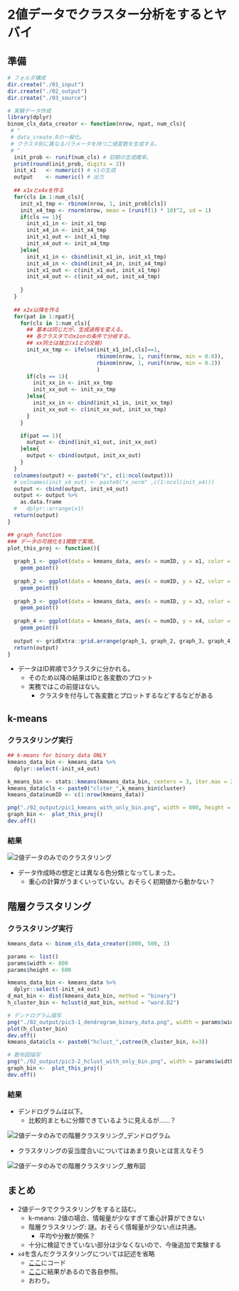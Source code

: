 # 2値データでクラスター分析をするとヤバイ

## 準備
```r
# フォルダ構成
dir.create("./01_input")
dir.create("./02_output")
dir.create("./03_source")

# 実験データ作成
library(dplyr)
binom_cls_data_creator <- function(nrow, npat, num_cls){
 # "
 # data_create.Rの一般化。
 # クラスタ別に異なるパラメータを持つ二値変数を生成する。
 # "
  init_prob <- runif(num_cls) # 初期の生成確率。
  print(round(init_prob, digits = 2))
  init_x1   <- numeric() # x1の生成
  output    <- numeric() # 出力
  
  ## x1xとx4xを作る
  for(cls in 1:num_cls){
    init_x1_tmp <- rbinom(nrow, 1, init_prob[cls])
    init_x4_tmp <- rnorm(nrow, mean = (runif(1) * 10)^2, sd = 1)
    if(cls == 1){
      init_x1_in <- init_x1_tmp
      init_x4_in <- init_x4_tmp
      init_x1_out <- init_x1_tmp
      init_x4_out <- init_x4_tmp
    }else{
      init_x1_in <- cbind(init_x1_in, init_x1_tmp)
      init_x4_in <- cbind(init_x4_in, init_x4_tmp)
      init_x1_out <- c(init_x1_out, init_x1_tmp)
      init_x4_out <- c(init_x4_out, init_x4_tmp)
      
    }
  }
  
  ## x2x以降を作る
  for(pat in 1:npat){
    for(cls in 1:num_cls){
      ## 基本は同じだが、生成過程を変える。
      ## 各クラスタでのx1onの条件で分岐する。
      ## xx同士は独立(x1との交絡)
      init_xx_tmp <- ifelse(init_x1_in[,cls]==1,
                            rbinom(nrow, 1, runif(nrow, min = 0.8)),
                            rbinom(nrow, 1, runif(nrow, min = 0.2))
                            )
      if(cls == 1){
        init_xx_in <- init_xx_tmp
        init_xx_out <- init_xx_tmp
      }else{
        init_xx_in <- cbind(init_x1_in, init_xx_tmp)
        init_xx_out <- c(init_xx_out, init_xx_tmp)
      } 
    }

    if(pat == 1){
      output <- cbind(init_x1_out, init_xx_out)
    }else{
      output <- cbind(output, init_xx_out)
    }
  }
  colnames(output) <- paste0("x", c(1:ncol(output)))
  # colnames(init_x4_out) <- paste0("x_norm" ,c(1:ncol(init_x4)))
  output <- cbind(output, init_x4_out)
  output <- output %>%
    as.data.frame
  #   dplyr::arrange(x1)
  return(output)
}

## graph_function
### データの可視化を1関数で実現。
plot_this_proj <- function(){
  
  graph_1 <- ggplot(data = kmeans_data, aes(x = numID, y = x1, color = cls)) +
    geom_point()
  
  graph_2 <- ggplot(data = kmeans_data, aes(x = numID, y = x2, color = cls)) +
    geom_point()
  
  graph_3 <- ggplot(data = kmeans_data, aes(x = numID, y = x3, color = cls)) +
    geom_point()
  
  graph_4 <- ggplot(data = kmeans_data, aes(x = numID, y = x4, color = cls)) +
    geom_point()
  
  output <- gridExtra::grid.arrange(graph_1, graph_2, graph_3, graph_4)
  return(output)
}

```

- データはID昇順で3クラスタに分かれる。
  - そのため以降の結果はIDと各変数のプロット
  - 実務ではこの前提はない。
    - クラスタを付与して各変数とプロットするなどするなどがある

## k-means

### クラスタリング実行
```r
## k-means for binary data ONLY
kmeans_data_bin <- kmeans_data %>% 
  dplyr::select(-init_x4_out)

k_means_bin <- stats::kmeans(kmeans_data_bin, centers = 3, iter.max = 20000)
kmeans_data$cls <- paste0("clster_",k_means_bin$cluster)
kmeans_data$numID <- c(1:nrow(kmeans_data))

png("./02_output/pic1_kmeans_with_only_bin.png", width = 800, height = 600)
graph_bin <-  plot_this_proj()
dev.off()
```

### 結果

![2値データのみでのクラスタリング](./02_output/pic1_kmeans_with_only_bin.png)

- データ作成時の想定とは異なる色分類となってしまった。
  - 重心の計算がうまくいっていない。おそらく初期値から動かない？

## 階層クラスタリング

### クラスタリング実行
```r
kmeans_data <- binom_cls_data_creator(1000, 500, 3)

params <- list()
params$width <- 800
params$height <- 600

kmeans_data_bin <- kmeans_data %>% 
  dplyr::select(-init_x4_out)
d_mat_bin <- dist(kmeans_data_bin, method = "binary")
h_cluster_bin <- hclust(d_mat_bin, method = "ward.D2")

# デンドログラム描写
png("./02_output/pic3-1_dendrogram_binary_data.png", width = params$width, height = params$height)
plot(h_cluster_bin)
dev.off()
kmeans_data$cls <- paste0("hclust_",cutree(h_cluster_bin, k=3))

# 散布図描写
png("./02_output/pic3-2_hclust_with_only_bin.png", width = params$width, height = params$height)
graph_bin <-  plot_this_proj()
dev.off()

```

### 結果
- デンドログラムは以下。
  - 比較的まともに分類できているように見えるが……？

![2値データのみでの階層クラスタリング_デンドログラム](./02_output/pic3-1_dendrogram_binary_data.png)

- クラスタリングの妥当度合いについてはあまり良いとは言えなそう

![2値データのみでの階層クラスタリング_散布図](./02_output/pic3-2_hclust_with_only_bin.png)


## まとめ
- 2値データでクラスタリングをすると詰む。
  - k-means: 2値の場合、情報量が少なすぎて重心計算ができない
  - 階層クラスタリング: 謎。おそらく情報量が少ない点は共通。
    - 平均や分散が関係？
  - 十分に検証できていない部分は少なくないので、今後追加で実験する
- `x4`を含んだクラスタリングについては記述を省略
  - [ここ](./03_source)にコード
  - [ここ](./02_output)に結果があるので各自参照。
  - おわり。

